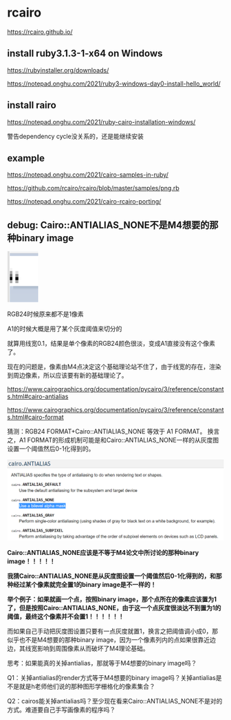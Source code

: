 # rcairo

https://rcairo.github.io/



## install ruby3.1.3-1-x64 on Windows

https://rubyinstaller.org/downloads/

https://notepad.onghu.com/2021/ruby3-windows-day0-install-hello_world/



## install rairo

https://notepad.onghu.com/2021/ruby-cairo-installation-windows/

警告dependency cycle没关系的，还是能继续安装



## example

https://notepad.onghu.com/2021/cairo-samples-in-ruby/

https://github.com/rcairo/rcairo/blob/master/samples/png.rb

https://notepad.onghu.com/2021/cairo-rcairo-porting/



## debug: Cairo::ANTIALIAS_NONE不是M4想要的那种binary image

![image-20221215231626433](readme.assets/image-20221215231626433.png)

RGB24时候原来都不是1像素

A1的时候大概是用了某个灰度阈值来切分的

就算用线宽0.1，结果是单个像素的RGB24颜色很淡，变成A1直接没有这个像素了。

现在的问题是，像素由M4点决定这个基础理论站不住了，由于线宽的存在，渲染到周边像素，所以应该要有新的基础理论了。

https://www.cairographics.org/documentation/pycairo/3/reference/constants.html#cairo-antialias

https://www.cairographics.org/documentation/pycairo/3/reference/constants.html#cairo-format

猜测：RGB24 FORMAT+Cairo::ANTIALIAS_NONE 等效于 A1 FORMAT。
换言之，A1 FORMAT的形成机制可能是和Cairo::ANTIALIAS_NONE一样的从灰度图设置一个阈值然后0-1化得到的。

![image-20221215233209924](readme.assets/image-20221215233209924.png)



**Cairo::ANTIALIAS_NONE应该是不等于M4论文中所讨论的那种binary image！！！！！**

**我猜Cairo::ANTIALIAS_NONE是从灰度图设置一个阈值然后0-1化得到的，和那种经过某个像素就完全置1的binary image是不一样的！**

**举个例子：如果就画一个点，按照binary image，那个点所在的像素应该置为1了，但是按照Cairo::ANTIALIAS_NONE，由于这一个点灰度很淡达不到置为1的阈值，最终这个像素并不会置1！！！！！！**

而如果自己手动把灰度图设置只要有一点灰度就置1，换言之把阈值调小成0，那似乎也不是M4想要的那种binary image，因为一个像素列内的点如果很靠近边边，其线宽影响到周围像素从而破坏了M4理论基础。

思考：如果能真的关掉antialias，那就等于M4想要的binary image吗？

Q1：关掉antialias的render方式等于M4想要的binary image吗？关掉antialias是不是就是h老师他们说的那种图形学栅格化的像素集合？

Q2：cairos能关掉antialias吗？至少现在看来Cairo::ANTIALIAS_NONE不是对的方式。难道要自己手写画像素的程序吗？

